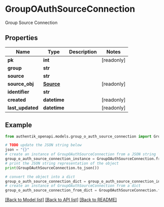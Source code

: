 # GroupOAuthSourceConnection

Group Source Connection

## Properties

Name | Type | Description | Notes
------------ | ------------- | ------------- | -------------
**pk** | **int** |  | [readonly] 
**group** | **str** |  | 
**source** | **str** |  | 
**source_obj** | [**Source**](Source.md) |  | [readonly] 
**identifier** | **str** |  | 
**created** | **datetime** |  | [readonly] 
**last_updated** | **datetime** |  | [readonly] 

## Example

```python
from authentik_openapi.models.group_o_auth_source_connection import GroupOAuthSourceConnection

# TODO update the JSON string below
json = "{}"
# create an instance of GroupOAuthSourceConnection from a JSON string
group_o_auth_source_connection_instance = GroupOAuthSourceConnection.from_json(json)
# print the JSON string representation of the object
print(GroupOAuthSourceConnection.to_json())

# convert the object into a dict
group_o_auth_source_connection_dict = group_o_auth_source_connection_instance.to_dict()
# create an instance of GroupOAuthSourceConnection from a dict
group_o_auth_source_connection_from_dict = GroupOAuthSourceConnection.from_dict(group_o_auth_source_connection_dict)
```
[[Back to Model list]](../README.md#documentation-for-models) [[Back to API list]](../README.md#documentation-for-api-endpoints) [[Back to README]](../README.md)


